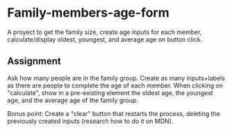 # Family-members-age-form

A proyect to get the family size, create age inputs for each member, calculate/display oldest, youngest, and average age on button click.

## Assignment

Ask how many people are in the family group.
Create as many inputs+labels as there are people to complete the age of each member.
When clicking on "calculate", show in a pre-existing element the oldest age, the youngest age, and the average age of the family group.

Bonus point: Create a "clear" button that restarts the process, deleting the previously created inputs (research how to do it on MDN).
